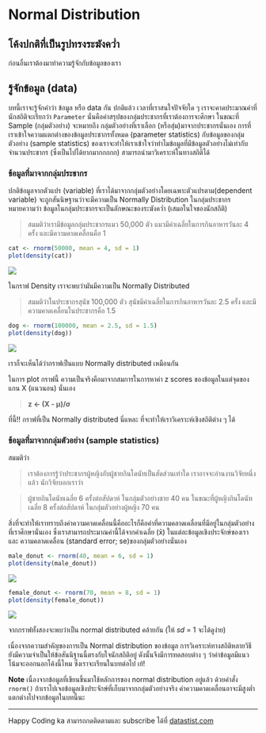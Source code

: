 # Normal Distribution
โค้งปกติที่เป็นรูปทรงระฆังคว่ำ
-----
ก่อนอื่นเราต้องมาทำความรู้จักกับข้อมูลของเรา

## รู้จักข้อมูล (data)

บทนี้เราจะรู้จักคำว่า ข้อมูล หรือ data กัน ปกติแล้ว เวลาที่เราสนใจปัจจัยใด ๆ เราจะคาดประมาณค่าที่นักสถิติจะเรียกว่า `Parameter` นั่นคือค่าสรุปของกลุ่มประชากรที่เราต้องการจะศึกษา ในขณะที่ Sample (กลุ่มตัวอย่าง) จะหมายถึง กลุ่มตัวอย่างที่เราเลือก (หรือสุ่ม)มาจากประชากรนั่นเอง การที่เราเข้าใจความแตกต่างของข้อมูลประชากรทั้งหมด (parameter statistics) กับข้อมูลของกลุ่มตัวอย่าง (sample statistics) ของเราจะทำให้เราเข้าใจว่าทำไมข้อมูลที่มีข้อมูลตัวอย่างไม่เท่ากับจำนวนประชากร (ซึ่งเป็นไปได้ยากมากกกกก) สามารถนำมาวิเคราะห์ในทางสถิติได้

### ข้อมูลที่มาจากกลุ่มประชากร

ปกติข้อมูลจากตัวแปร (variable) ที่เราได้มาจากกลุ่มตัวอย่างโดยเฉพาะตัวแปรตาม(dependent variable) จะถูกสันนิษฐานว่าจะมีความเป็น Normally Distribution
ในกลุ่มประชากร หมายความว่า ข้อมูลในกลุ่มประชากรจะเป็นลักษณะของระฆังคว่ำ (เสมอในใจของนักสถิติ)

> สมมติว่าเรามีข้อมูลกลุ่มประชากรแมว 50,000 ตัว
> แมวมีค่าเฉลี่ยในการกินอาหารวันละ 4 ครั้ง และมีความคาดเคลื่อนคือ 1

``` r
cat <- rnorm(50000, mean = 4, sd = 1)
plot(density(cat))
```

![](docs/normal_dis_files/figure-markdown_strict/unnamed-chunk-1-1.png)

ในกราฟ Density เราจะพบว่ามันมีความเป็น Normally Distributed

> สมมติว่าในประชากรสุนัข 100,000 ตัว สุนัขมีค่าเฉลี่ยในการกินอาหารวันละ
> 2.5 ครั้ง และมีความคาดเคลื่อนในประชากรคือ 1.5

``` r
dog <- rnorm(100000, mean = 2.5, sd = 1.5)
plot(density(dog))
```

![](docs/normal_dis_files/figure-markdown_strict/unnamed-chunk-2-1.png)

เราก็จะเห็นได้ว่ากราฟเป็นแบบ Normally distributed เหมือนกัน

ในการ plot กราฟนี้ ความเป็นจริงคือมาจากสมการในการหาค่า z scores ของข้อมูลในแต่จุดของแกน X (แนวนอน) นั่นเอง

> **z &lt;- (X - μ)/σ**

ที่นี้!! กราฟที่เป็น Normally distributed นี่แหละ ที่จะทำให้เราวิเคราะห์เชิงสถิติต่าง ๆ ได้

### ข้อมูลที่มาจากกลุ่มตัวอย่าง (sample statistics)

สมมติว่า

> เราต้องการรู้ว่าประชากรผู้หญิงกับผู้ชายกินโดนัทเป็นสัดส่วนเท่าใด
> เราอาจจะอ่านงานวิจัยหนึ่งแล้ว นักวิจัยบอกเราว่า

> ผู้ชายกินโดนัทเฉลี่ย 6 ครั้งต่อสัปดาห์ ในกลุ่มตัวอย่างชาย 40 คน ในขณะที่ผู้หญิงกินโดนัทเฉลี่ย 8 ครั้งต่อสัปดาห์ ในกลุ่มตัวอย่างผู้หญิง 70 คน


สิ่งที่จะทำให้เราทราบถึงค่าความคาดเคลื่อนนี้คืออะไรก็คือค่าที่ความคลาดเคลื่อนที่มีอยู่ในกลุ่มตัวอย่างที่เราศึกษานั่นเอง ซึ่งเราสามารถประมาณค่านี้ได้จากค่าเฉลี่ย (x̄) ในแต่ละข้อมูลเชิงประจักษ์ของเราและ ความคลาดเคลื่อน (standard error; se)ของกลุ่มตัวอย่างนั่นเอง

```r
male_donut <- rnorm(40, mean = 6, sd = 1)
plot(density(male_donut))
```

![](docs/normal_dis_files/figure-markdown_strict/unnamed-chunk-3-1.png)

``` r
female_donut <- rnorm(70, mean = 8, sd = 1)
plot(density(female_donut))
```
![](docs/normal_dis_files/figure-markdown_strict/unnamed-chunk-3-2.png)

จากกราฟทั้งสองจะพบว่าเป็น normal distributed คล้ายกัน (ให้ *sd* = 1 จะได้ดูง่าย)

เนื่องจากความสำคัญของการเป็น Normal distribution ของข้อมูล การวิเคราะห์ทางสถิติหลายวิธียังมีความจำเป็นให้ข้อสันนิฐานนี้ตรงกับใจนักสถิติอยู่ ดังนั้นจึงมีการทดสอบต่าง ๆ ว่าค่าข้อมูลมีแนวโน้มจะออกนอกโค้งนี้ไหม ซึ่งเราจะเรียนในบทต่อไป เย้!

**Note** เนื่องจากข้อมูลที่เขียนขึ้นมาใช้หลักการของ normal distribution อยู่แล้ว ด้วยคำสั่ง `rnorm()` ถ้าเราไปเจอข้อมูลเชิงประจักษ์ที่เก็บมาจากกลุ่มตัวอย่างจริง ค่าความคาดเคลื่อนอาจะมีสูงต่ำแตกต่างไปจากข้อมูลในบทนี้นะ

______
Happy Coding ka
สามารถกดติดตามและ subscribe ได้ที่ [datastist.com](http://www.datastist.com)
